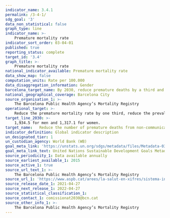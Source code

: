 ```yaml
---
indicator_name: 3.4.1
permalink: /3-4-1/
sdg_goal: '3'
data_non_statistical: false
graph_type: line
indicator_name: >-
    Premature mortality rate
indicator_sort_order: 03-04-01
published: true
reporting_status: complete
target_id: '3.4'
graph_title: >-
    Premature mortality rate
national_indicator_available: Premature mortality rate
data_show_map: false
computation_units: Rate per 100.000
data_disaggregation_information: Gender
barcelona_target_name: By 2030, reduce premature deaths by a third and halve the prevalence of psychological suffering, as well doing more to promote health
national_geographical_coverage: Barcelona City 
source_organisation_1: >-
    The Barcelona Public Health Agency’s Mortality Registry 
operational_target: >-
    Reduce the premature mortality rate by one third, reduce the prevalence of psychological suffering to below 14%, and get the rate for doing sport among adults, for both men and women, to above 80%
target_line_2030: >-
    1,934.5 for men and 1,317.1 for women.  
target_name:   Reduce the number of premature deaths from non-communicable diseases by one third, through prevention and treatment, as well as promoting mental heath and well-being.
indicator_definition: Global indicator description
un_designated_tier: 1
un_custodian_agency: World Bank (WB)
goal_meta_link: 'https://unstats.un.org/sdgs/metadata/files/Metadata-03-04-01.pdf'
goal_meta_link_text: United Nations Sustainable Development Goals Metadata (pdf 894kB)
source_periodicity_1: Data available annually
source_earliest_available_1: 2015
source_active_1: true
source_url_text_1: >-
    The Barcelona Public Health Agency’s Mortality Registry 
source_url_1: 'https://www.aspb.cat/arees/la-salut-en-xifres/sistema-informacio-mortalitat/'
source_release_date_1: 2021-04-27
source_next_release_1: 2022-04-27
source_statistical_classification_1: 
source_contact_1: comissionat2030@bcn.cat
source_other_info_1: >-
    The Barcelona Public Health Agency’s Mortality Registry 
---
```

